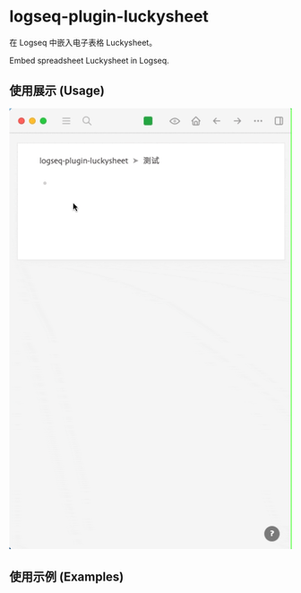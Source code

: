 # logseq-plugin-luckysheet

在 Logseq 中嵌入电子表格 Luckysheet。

Embed spreadsheet Luckysheet in Logseq.

## 使用展示 (Usage)

![demo](demo.gif)

## 使用示例 (Examples)
